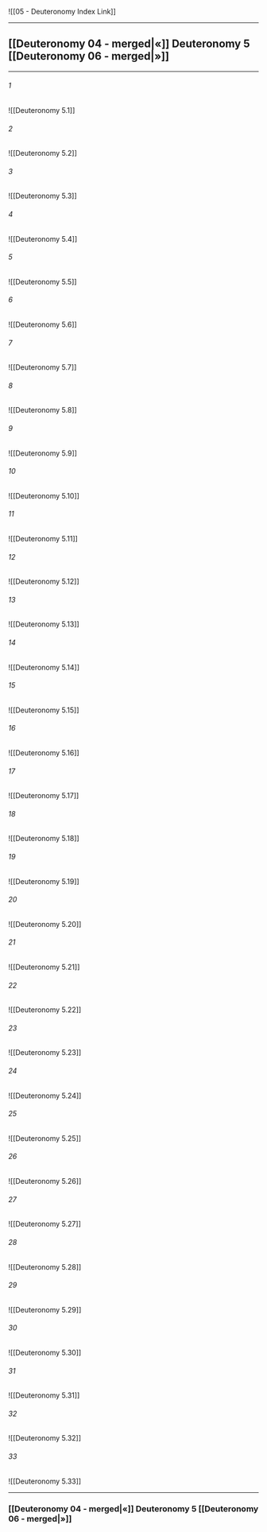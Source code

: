 ![[05 - Deuteronomy Index Link]]

---
##  [[Deuteronomy 04 - merged|«]] Deuteronomy 5 [[Deuteronomy 06 - merged|»]]

---

###### 1
![[Deuteronomy 5.1]] 

###### 2
![[Deuteronomy 5.2]] 

###### 3
![[Deuteronomy 5.3]] 

###### 4
![[Deuteronomy 5.4]]

###### 5 
![[Deuteronomy 5.5]] 

###### 6
![[Deuteronomy 5.6]] 

###### 7
![[Deuteronomy 5.7]] 

###### 8
![[Deuteronomy 5.8]] 

###### 9
![[Deuteronomy 5.9]] 

###### 10
![[Deuteronomy 5.10]] 

###### 11
![[Deuteronomy 5.11]] 

###### 12
![[Deuteronomy 5.12]]

###### 13
![[Deuteronomy 5.13]] 

###### 14
![[Deuteronomy 5.14]] 

###### 15
![[Deuteronomy 5.15]]

###### 16
![[Deuteronomy 5.16]] 

###### 17
![[Deuteronomy 5.17]]

###### 18
![[Deuteronomy 5.18]] 

###### 19
![[Deuteronomy 5.19]] 

###### 20
![[Deuteronomy 5.20]]

###### 21
![[Deuteronomy 5.21]] 

###### 22
![[Deuteronomy 5.22]] 

###### 23
![[Deuteronomy 5.23]]

###### 24
![[Deuteronomy 5.24]] 

###### 25
![[Deuteronomy 5.25]]

###### 26
![[Deuteronomy 5.26]] 

###### 27
![[Deuteronomy 5.27]] 

###### 28
![[Deuteronomy 5.28]]

###### 29
![[Deuteronomy 5.29]] 

###### 30
![[Deuteronomy 5.30]] 

###### 31
![[Deuteronomy 5.31]] 

###### 32
![[Deuteronomy 5.32]] 

###### 33
![[Deuteronomy 5.33]]


---
###  [[Deuteronomy 04 - merged|«]] Deuteronomy 5 [[Deuteronomy 06 - merged|»]]